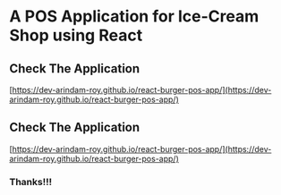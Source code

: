 # A POS Application for Ice-Cream Shop using React

## Check The Application
[https://dev-arindam-roy.github.io/react-burger-pos-app/](https://dev-arindam-roy.github.io/react-burger-pos-app/)



## Check The Application
[https://dev-arindam-roy.github.io/react-burger-pos-app/](https://dev-arindam-roy.github.io/react-burger-pos-app/)

### Thanks!!!
